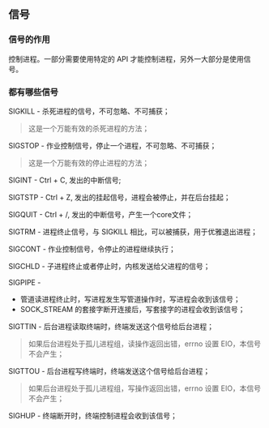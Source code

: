 ## 信号

### 信号的作用
控制进程。一部分需要使用特定的 API 才能控制进程，另外一大部分是使用信号。

### 都有哪些信号
SIGKILL  -  杀死进程的信号，不可忽略、不可捕获；
> 这是一个万能有效的杀死进程的方法；

SIGSTOP  -  作业控制信号，停止一个进程，不可忽略、不可捕获；
> 这是一个万能有效的停止进程的方法；

SIGINT   -  Ctrl + C, 发出的中断信号;

SIGTSTP  -  Ctrl + Z, 发出的挂起信号，进程会被停止，并在后台挂起；

SIGQUIT  -  Ctrl + /, 发出的中断信号，产生一个core文件；

SIGTRM   -  进程终止信号，与 SIGKILL 相比，可以被捕获，用于优雅退出进程；

SIGCONT  -  作业控制信号，令停止的进程继续执行；

SIGCHLD  -  子进程终止或者停止时，内核发送给父进程的信号；

SIGPIPE  -  
- 管道读进程终止时，写进程发生写管道操作时，写进程会收到该信号；
- SOCK_STREAM 的套接字断开连接后，写套接字的进程会收到该信号；

SIGTTIN  - 后台进程读取终端时，终端发送这个信号给后台进程；
> 如果后台进程处于孤儿进程组，读操作返回出错，errno 设置 EIO，本信号不会产生；

SIGTTOU  - 后台进程写终端时，终端发送这个信号给后台进程；
> 如果后台进程处于孤儿进程组，写操作返回出错，errno 设置 EIO，本信号不会产生；

SIGHUP   - 终端断开时，终端控制进程会收到该信号；